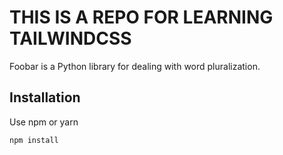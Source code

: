 # THIS IS A REPO FOR LEARNING TAILWINDCSS

Foobar is a Python library for dealing with word pluralization.

## Installation

Use npm or yarn

```bash
npm install
```